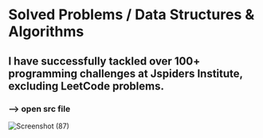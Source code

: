 # Solved Problems / Data Structures & Algorithms
## I have successfully tackled over 100+ programming challenges at Jspiders Institute, **excluding** LeetCode problems.
### --> open src file
![Screenshot (87)](https://github.com/PrithvirajSawant/Java-Programs/assets/108413358/a65c5445-96c6-45c4-94ef-7830168dbcfb)
